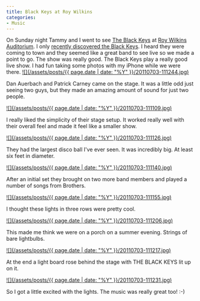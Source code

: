 ```yaml
---
title: Black Keys at Roy Wilkins
categories:
- Music
---
```


On Sunday night Tammy and I went to see [The Black Keys](http://www.theblackkeys.com/) at [Roy Wilkins Auditorium](http://www.theroy.org/). I only [recently discovered the Black Keys](/thingelstad/the-black-keys-brothers). I heard they were coming to town and they seemed like a great band to see live so we made a point to go. The show was really good. The Black Keys play a really good live show. I had fun taking some photos with my iPhone while we were there.
[![](/assets/posts/{{ page.date | date: "%Y" }}/20110703-111244.jpg)](http://thingelstad.com/s/black-keys-at-roy-wilkins/20110703-111244-jpg/img)

<!-- more -->
Dan Auerbach and Patrick Carney came on the stage. It was a little odd just seeing two guys, but they made an amazing amount of sound for just two people.

[![](/assets/posts/{{ page.date | date: "%Y" }}/20110703-111109.jpg)](http://thingelstad.com/s/black-keys-at-roy-wilkins/20110703-111109-jpg/img)

I really liked the simplicity of their stage setup. It worked really well with their overall feel and made it feel like a smaller show.

[![](/assets/posts/{{ page.date | date: "%Y" }}/20110703-111126.jpg)](http://thingelstad.com/s/black-keys-at-roy-wilkins/20110703-111126-jpg/img)

They had the largest disco ball I've ever seen. It was incredibly big. At least six feet in diameter.

[![](/assets/posts/{{ page.date | date: "%Y" }}/20110703-111140.jpg)](http://thingelstad.com/s/black-keys-at-roy-wilkins/20110703-111140-jpg/img)

After an initial set they brought on two more band members and played a number of songs from Brothers.

[![](/assets/posts/{{ page.date | date: "%Y" }}/20110703-111155.jpg)](http://thingelstad.com/s/black-keys-at-roy-wilkins/20110703-111155-jpg/img)

I thought these lights in three rows were pretty cool.

[![](/assets/posts/{{ page.date | date: "%Y" }}/20110703-111206.jpg)](http://thingelstad.com/s/black-keys-at-roy-wilkins/20110703-111206-jpg/img)

This made me think we were on a porch on a summer evening. Strings of bare lightbulbs.

[![](/assets/posts/{{ page.date | date: "%Y" }}/20110703-111217.jpg)](http://thingelstad.com/s/black-keys-at-roy-wilkins/20110703-111217-jpg/img)

At the end a light board rose behind the stage with THE BLACK KEYS lit up on it.

[![](/assets/posts/{{ page.date | date: "%Y" }}/20110703-111231.jpg)](http://thingelstad.com/s/black-keys-at-roy-wilkins/20110703-111231-jpg/img)

So I got a little excited with the lights. The music was really great too! :-)
